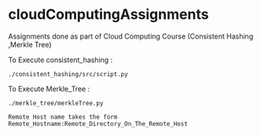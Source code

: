 cloudComputingAssignments
=========================

Assignments done as part of Cloud Computing Course (Consistent Hashing ,Merkle Tree)

To Execute consistent_hashing :
    
    ./consistent_hashing/src/script.py 


To Execute Merkle_Tree :
    
    ./merkle_tree/merkleTree.py 

    Remote Host name takes the form Remote_Hostname:Remote_Directory_On_The_Remote_Host


    
    


